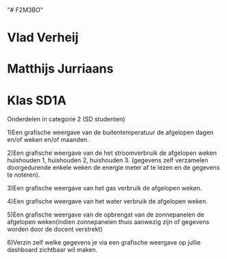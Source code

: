"# F2M3BO" 
# Vlad Verheij
# Matthijs Jurriaans
# Klas SD1A

Onderdelen in categorie 2 (SD studenten)

1)Een grafische weergave van de buitentemperatuur de afgelopen dagen en/of weken en/of maanden.

2)Een grafische weergave van de het stroomverbruik de afgelopen weken huishouden
1, huishouden 2, huishouden  3. (gegevens zelf verzamelen doorgedurende enkele weken de energie meter af te lezen en de gegevens te noteren).

3)Een grafische weergave van het gas verbruik de afgelopen weken.

4)Een grafische weergave van het water verbruik de afgelopen weken.

5)Een grafische weergave van de opbrengst van de zonnepanelen de afgelopen weken(indien zonnepanelen thuis aanwezig zijn of gegevens worden door de docent verstrekt)

6)Verzin zelf welke gegevens je via een grafische weergave op jullie dashboard zichtbaar wil maken.